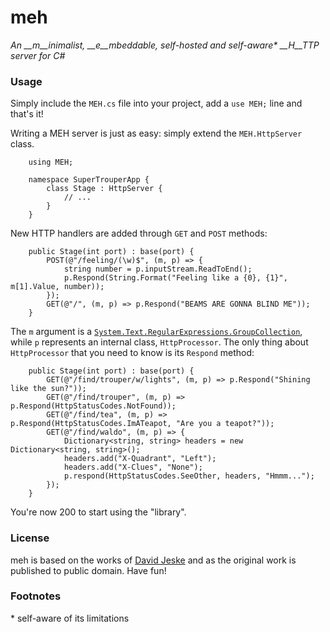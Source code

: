 # meh #
*An __m__inimalist, __e__mbeddable, self-hosted and self-aware\* __H__TTP server for C#*

### Usage ###
Simply include the `MEH.cs` file into your project, add a `use MEH;` line and that's it!

Writing a MEH server is just as easy: simply extend the `MEH.HttpServer` class.

		using MEH;

		namespace SuperTrouperApp {
			class Stage : HttpServer {
				// ...
			}
		}

New HTTP handlers are added through `GET` and `POST` methods:

		public Stage(int port) : base(port) {
			POST(@"/feeling/(\w)$", (m, p) => {
				string number = p.inputStream.ReadToEnd();
				p.Respond(String.Format("Feeling like a {0}, {1}", m[1].Value, number));
			});
			GET(@"/", (m, p) => p.Respond("BEAMS ARE GONNA BLIND ME"));
		}

The `m` argument is a [`System.Text.RegularExpressions.GroupCollection`](http://msdn.microsoft.com/en-us/library/system.text.regularexpressions.groupcollection(v=vs.90).aspx), while `p` represents an internal class, `HttpProcessor`. The only thing about `HttpProcessor` that you need to know is its `Respond` method:

		public Stage(int port) : base(port) {
			GET(@"/find/trouper/w/lights", (m, p) => p.Respond("Shining like the sun?"));
			GET(@"/find/trouper", (m, p) => p.Respond(HttpStatusCodes.NotFound));
			GET(@"/find/tea", (m, p) => p.Respond(HttpStatusCodes.ImATeapot, "Are you a teapot?"));
			GET(@"/find/waldo", (m, p) => {
				Dictionary<string, string> headers = new Dictionary<string, string>();
				headers.add("X-Quadrant", "Left");
				headers.add("X-Clues", "None");
				p.respond(HttpStatusCodes.SeeOther, headers, "Hmmm...");
			});
		}

You're now 200 to start using the "library".

### License ###
meh is based on the works of [David Jeske](http://www.codeproject.com/Articles/137979/Simple-HTTP-Server-in-C) and as the original work is published to public domain. Have fun!

### Footnotes ###
\* self-aware of its limitations